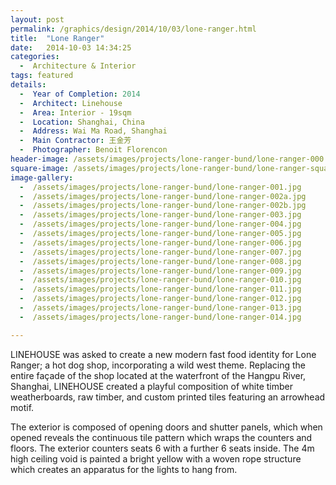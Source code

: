 ```yaml
---
layout: post
permalink: /graphics/design/2014/10/03/lone-ranger.html
title:  "Lone Ranger"
date:   2014-10-03 14:34:25
categories:
  -  Architecture & Interior
tags: featured
details:
  -  Year of Completion: 2014
  -  Architect: Linehouse
  -  Area: Interior - 19sqm
  -  Location: Shanghai, China
  -  Address: Wai Ma Road, Shanghai
  -  Main Contractor: 王金芳
  -  Photographer: Benoit Florencon
header-image: /assets/images/projects/lone-ranger-bund/lone-ranger-000.jpg
square-image: /assets/images/projects/lone-ranger-bund/lone-ranger-square.jpg
image-gallery:
  -  /assets/images/projects/lone-ranger-bund/lone-ranger-001.jpg
  -  /assets/images/projects/lone-ranger-bund/lone-ranger-002a.jpg
  -  /assets/images/projects/lone-ranger-bund/lone-ranger-002b.jpg
  -  /assets/images/projects/lone-ranger-bund/lone-ranger-003.jpg
  -  /assets/images/projects/lone-ranger-bund/lone-ranger-004.jpg
  -  /assets/images/projects/lone-ranger-bund/lone-ranger-005.jpg
  -  /assets/images/projects/lone-ranger-bund/lone-ranger-006.jpg
  -  /assets/images/projects/lone-ranger-bund/lone-ranger-007.jpg
  -  /assets/images/projects/lone-ranger-bund/lone-ranger-008.jpg
  -  /assets/images/projects/lone-ranger-bund/lone-ranger-009.jpg
  -  /assets/images/projects/lone-ranger-bund/lone-ranger-010.jpg
  -  /assets/images/projects/lone-ranger-bund/lone-ranger-011.jpg
  -  /assets/images/projects/lone-ranger-bund/lone-ranger-012.jpg
  -  /assets/images/projects/lone-ranger-bund/lone-ranger-013.jpg
  -  /assets/images/projects/lone-ranger-bund/lone-ranger-014.jpg

---
```

LINEHOUSE was asked to create a new modern fast food identity for Lone Ranger; a hot dog shop, incorporating a wild west theme. Replacing the entire façade of the shop located at the waterfront of the Hangpu River, Shanghai, LINEHOUSE created a playful composition of white timber weatherboards, raw timber, and custom printed tiles featuring an arrowhead motif.

The exterior is composed of opening doors and shutter panels, which when opened reveals the continuous tile pattern which wraps the counters and floors. The exterior counters seats 6 with a further 6 seats inside. The 4m high ceiling void is painted a bright yellow with a woven rope structure which creates an apparatus for the lights to hang from. 